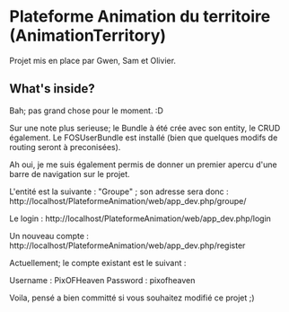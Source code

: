 Plateforme Animation du territoire (AnimationTerritory)
=======================================================

Projet mis en place par Gwen, Sam et Olivier.


What's inside?
--------------

Bah; pas grand chose pour le moment. :D

Sur une note plus serieuse; le Bundle à été crée avec son entity, le CRUD également.
Le FOSUserBundle est installé (bien que quelques modifs de routing seront à preconisées).

Ah oui, je me suis également permis de donner un premier apercu d'une barre de navigation sur le projet.

L'entité est la suivante : "Groupe" ; son adresse sera donc :
http://localhost/PlateformeAnimation/web/app_dev.php/groupe/

Le login :
http://localhost/PlateformeAnimation/web/app_dev.php/login

Un nouveau compte :
http://localhost/PlateformeAnimation/web/app_dev.php/register


Actuellement; le compte existant est le suivant :

Username : PixOFHeaven
Password : pixofheaven


Voila, pensé a bien committé si vous souhaitez modifié ce projet ;)



